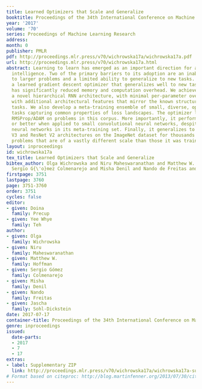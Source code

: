 ```yaml
---
title: Learned Optimizers that Scale and Generalize
booktitle: Proceedings of the 34th International Conference on Machine Learning
year: '2017'
volume: '70'
series: Proceedings of Machine Learning Research
address: 
month: 0
publisher: PMLR
pdf: http://proceedings.mlr.press/v70/wichrowska17a/wichrowska17a.pdf
url: http://proceedings.mlr.press/v70/wichrowska17a.html
abstract: Learning to learn has emerged as an important direction for achieving artificial
  intelligence. Two of the primary barriers to its adoption are an inability to scale
  to larger problems and a limited ability to generalize to new tasks. We introduce
  a learned gradient descent optimizer that generalizes well to new tasks, and which
  has significantly reduced memory and computation overhead. We achieve this by introducing
  a novel hierarchical RNN architecture, with minimal per-parameter overhead, augmented
  with additional architectural features that mirror the known structure of optimization
  tasks. We also develop a meta-training ensemble of small, diverse, optimization
  tasks capturing common properties of loss landscapes. The optimizer learns to outperform
  RMSProp/ADAM on problems in this corpus. More importantly, it performs comparably
  or better when applied to small convolutional neural networks, despite seeing no
  neural networks in its meta-training set. Finally, it generalizes to train Inception
  V3 and ResNet V2 architectures on the ImageNet dataset for thousands of steps, optimization
  problems that are of a vastly different scale than those it was trained on.
layout: inproceedings
id: wichrowska17a
tex_title: Learned Optimizers that Scale and Generalize
bibtex_author: Olga Wichrowska and Niru Maheswaranathan and Matthew W. Hoffman and
  Sergio G{\'o}mez Colmenarejo and Misha Denil and Nando de Freitas and Jascha Sohl-Dickstein
firstpage: 3751
lastpage: 3760
page: 3751-3760
order: 3751
cycles: false
editor:
- given: Doina
  family: Precup
- given: Yee Whye
  family: Teh
author:
- given: Olga
  family: Wichrowska
- given: Niru
  family: Maheswaranathan
- given: Matthew W.
  family: Hoffman
- given: Sergio Gómez
  family: Colmenarejo
- given: Misha
  family: Denil
- given: Nando
  family: Freitas
- given: Jascha
  family: Sohl-Dickstein
date: 2017-07-17
container-title: Proceedings of the 34th International Conference on Machine Learning
genre: inproceedings
issued:
  date-parts:
  - 2017
  - 7
  - 17
extras:
- label: Supplementary ZIP
  link: http://proceedings.mlr.press/v70/wichrowska17a/wichrowska17a-supp.zip
# Format based on citeproc: http://blog.martinfenner.org/2013/07/30/citeproc-yaml-for-bibliographies/
---
```

